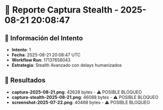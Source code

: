 # 📸 Reporte Captura Stealth - 2025-08-21 20:08:47

## 🎯 Información del Intento
- **Intento**: 1
- **Fecha**: 2025-08-21 20:08:47 UTC
- **Workflow Run**: 17137658043
- **Estrategia**: Stealth Avanzado con delays humanizados

## 📁 Resultados
- **captura-2025-08-21.png**: 42628 bytes - ⚠️ POSIBLE BLOQUEO
- **captura-stealth-2025-08-21.png**: 46088 bytes - ⚠️ POSIBLE BLOQUEO
- **screenshot-2025-07-22.png**: 40468 bytes - ⚠️ POSIBLE BLOQUEO
